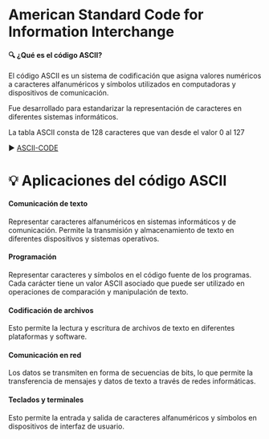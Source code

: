 # American Standard Code for Information Interchange 

#### 🔍 ¿Qué es el código ASCII?

El código ASCII es un sistema de codificación que asigna valores numéricos a caracteres alfanuméricos y símbolos utilizados en computadoras y dispositivos de comunicación. 

Fue desarrollado para estandarizar la representación de caracteres en diferentes sistemas informáticos.

La tabla ASCII consta de 128 caracteres que van desde el valor 0 al 127

▶️ [ASCII-CODE](https://www.ascii-code.com/)

# 💡 Aplicaciones del código ASCII

#### **Comunicación de texto**

Representar caracteres alfanuméricos en sistemas informáticos y de comunicación. Permite la transmisión y almacenamiento de texto en diferentes dispositivos y sistemas operativos.

#### **Programación**

Representar caracteres y símbolos en el código fuente de los programas. Cada carácter tiene un valor ASCII asociado que puede ser utilizado en operaciones de comparación y manipulación de texto.

#### **Codificación de archivos**

Esto permite la lectura y escritura de archivos de texto en diferentes plataformas y software.

#### **Comunicación en red**

Los datos se transmiten en forma de secuencias de bits, lo que permite la transferencia de mensajes y datos de texto a través de redes informáticas.

#### **Teclados y terminales**

Esto permite la entrada y salida de caracteres alfanuméricos y símbolos en dispositivos de interfaz de usuario.
